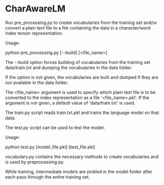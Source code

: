 # CharAwareLM


Run pre_processing.py to create vocabularies from the training set and/or convert a plain text file to a file containing the data in a character/word index tensor representation.


Usage:

  python pre_processing.py [--build] [<file_name>]
  
The --build option forces building of vocabularies from the training set data/train.txt and dumping the vocabularies in the data folder.

If the option is not given, the vocabularies are built and dumped if they are not available in the data folder.

The <file_name> argument is used to specify which plain text file is to be converted to the index representation as a file '<file_name>.pkl'. If the argument is not given, a default value of 'data/train.txt' is used.


The train.py script reads train.txt.pkl and trains the language model on that data.

The test.py script can be used to test the model.


Usage:

  python test.py [model_file.pkl] [test_file.pkl]


vocabulary.py contains the necessary methods to create vocabularies and is used by preprocessing.py.


While training, intermediate models are pickled in the model folder after each pass through the entire training set.
